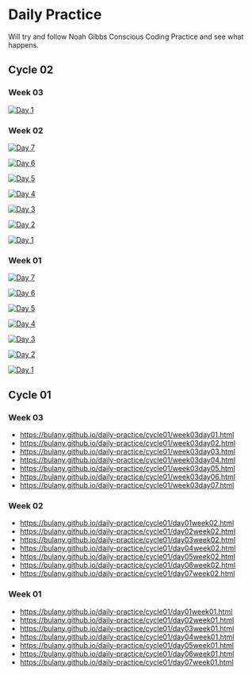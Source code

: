 # Daily Practice

Will try and follow Noah Gibbs Conscious Coding Practice and see what happens.

## Cycle 02

### Week 03
[![Day 1](cycle02/img/week3_day1.svg)](cycle02/week3_day1.html)

### Week 02
[![Day 7](cycle02/img/week2_day7.svg)](cycle02/week2_day7.html)

[![Day 6](cycle02/img/week2_day6.svg)](cycle02/week2_day6.html)

[![Day 5](cycle02/img/week2_day5.svg)](cycle02/week2_day5.html)

[![Day 4](cycle02/img/week2_day4.svg)](cycle02/week2_day4.html)

[![Day 3](cycle02/img/week2_day3.svg)](cycle02/week2_day3.html)

[![Day 2](cycle02/img/week2_day2.svg)](cycle02/week2_day2.html)

[![Day 1](cycle02/img/week2_day1.svg)](cycle02/week2_day1.html)


### Week 01
[![Day 7](cycle02/img/week1_day7.svg)](cycle02/week1_day7.html)

[![Day 6](cycle02/img/week1_day6.svg)](cycle02/week1_day6.html)

[![Day 5](cycle02/img/week1_day5.svg)](cycle02/week1_day5.html)

[![Day 4](cycle02/img/week1_day4.svg)](cycle02/week1_day4.html)

[![Day 3](cycle02/img/week1_day3.svg)](cycle02/week1_day3.html)

[![Day 2](cycle02/img/week1_day2.svg)](cycle02/week1_day2.html)

[![Day 1](cycle02/img/week1_day1.svg)](cycle02/week1_day1.html)


## Cycle 01

### Week 03
 - https://bulany.github.io/daily-practice/cycle01/week03day01.html
 - https://bulany.github.io/daily-practice/cycle01/week03day02.html
 - https://bulany.github.io/daily-practice/cycle01/week03day03.html
 - https://bulany.github.io/daily-practice/cycle01/week03day04.html
 - https://bulany.github.io/daily-practice/cycle01/week03day05.html
 - https://bulany.github.io/daily-practice/cycle01/week03day06.html
 - https://bulany.github.io/daily-practice/cycle01/week03day07.html

### Week 02
 - https://bulany.github.io/daily-practice/cycle01/day01week02.html
 - https://bulany.github.io/daily-practice/cycle01/day02week02.html
 - https://bulany.github.io/daily-practice/cycle01/day03week02.html
 - https://bulany.github.io/daily-practice/cycle01/day04week02.html
 - https://bulany.github.io/daily-practice/cycle01/day05week02.html 
 - https://bulany.github.io/daily-practice/cycle01/day06week02.html 
 - https://bulany.github.io/daily-practice/cycle01/day07week02.html 
  
### Week 01
 - https://bulany.github.io/daily-practice/cycle01/day01week01.html
 - https://bulany.github.io/daily-practice/cycle01/day02week01.html
 - https://bulany.github.io/daily-practice/cycle01/day03week01.html
 - https://bulany.github.io/daily-practice/cycle01/day04week01.html
 - https://bulany.github.io/daily-practice/cycle01/day05week01.html
 - https://bulany.github.io/daily-practice/cycle01/day06week01.html
 - https://bulany.github.io/daily-practice/cycle01/day07week01.html